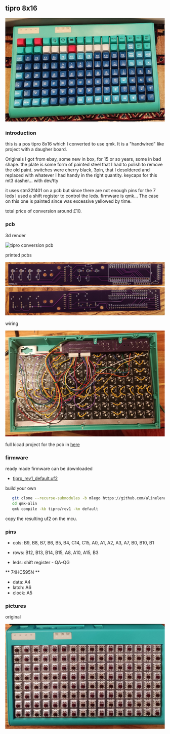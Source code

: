 ## tipro 8x16

  ![tipro 128 8x16](pics/tipro/m8x16.jpg)

### introduction

this is a pos tipro 8x16 which I converted to use qmk.
It is a "handwired" like project with a daugher board.

Originals I got from ebay, some new in box, for 15 or so years, some in bad shape. the plate is some form of painted steel that I
had to polish to remove the old paint. switches were cherry black, 3pin, that I desoldered and replaced with whatever I had handy in
the right quantity. keycaps for this mt3 dasher... with dev/tty

it uses stm32f401 on a pcb but since there are not enough pins for the 7 leds I used a shift register to control the leds.
firmware is qmk...
The case on this one is painted since was excessive yellowed by time.

total price of conversion around £10.

### pcb

 3d render

 ![tipro conversion pcb](handwire8x16-bottom.png)

 printed pcbs

 ![tipro pcb](pics/tipro/mpcb-1.jpg)
 ![tipro pcb](pics/tipro/mpcb-2.jpg)

 wiring

 ![tipro 128 8x16](pics/tipro/m8x16-back.jpg)

  full kicad project for the pcb in [here](https://gitlab.com/m-lego/hand8x16/)

### firmware

  ready made firmware can be downloaded

  + [tipro_rev1_default.uf2](https://gitlab.com/m-lego/hand8x16/-/blob/develop/firmware/tipro_rev1_default.uf2)

  build your own

   ```bash
      git clone --recurse-submodules -b mlego https://github.com/alinelena/qmk_firmware.git qmk-alin
      cd qmk-alin
      qmk compile -kb tipro/rev1 -km default

   ```
   copy the resulting uf2 on the mcu.

### pins

   - cols: B9, B8, B7, B6, B5, B4, C14, C15, A0, A1, A2, A3, A7, B0, B10, B1
   - rows: B12, B13, B14, B15, A8, A10, A15, B3

  - leds: shift register - QA-QG

** 74HC595N **

  - data: A4
  - latch: A6
  - clock: A5


### pictures

original

![tipro 128 8x16](pics/tipro/m8x16-top.jpg)



